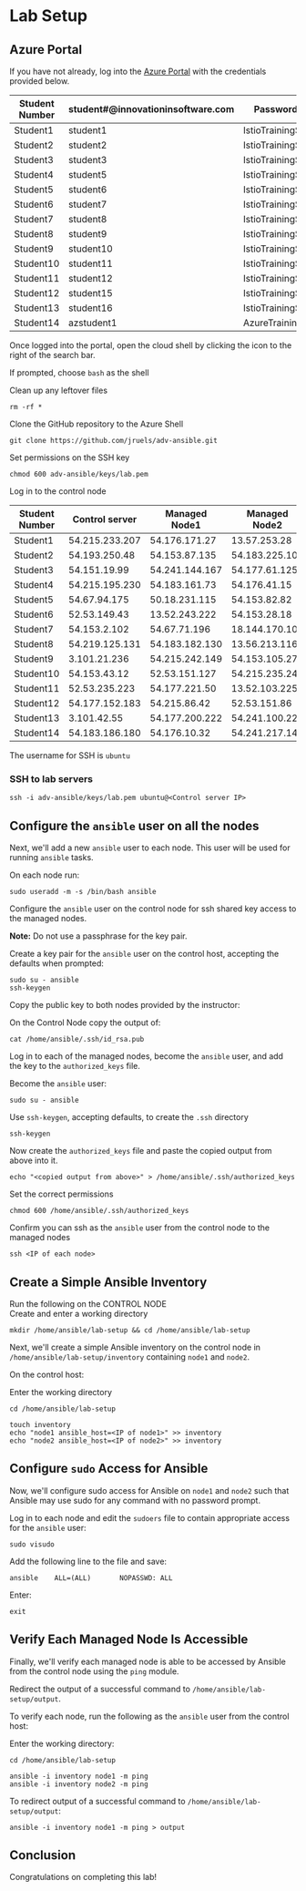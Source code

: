 # Lab Setup 
## Azure Portal
If you have not already, log into the [Azure Portal](https://portal.azure.com) with the credentials provided below. 

| Student Number 	| student#@innovationinsoftware.com 	| Password       	|
|----------------	|-----------------------------------	|----------------	|
| Student1       	| student1                          	| IstioTraining$ 	|
| Student2       	| student2                          	| IstioTraining$ 	|
| Student3       	| student3                          	| IstioTraining$ 	|
| Student4       	| student5                          	| IstioTraining$ 	|
| Student5       	| student6                          	| IstioTraining$ 	|
| Student6       	| student7                          	| IstioTraining$ 	|
| Student7       	| student8                          	| IstioTraining$ 	|
| Student8       	| student9                          	| IstioTraining$ 	|
| Student9       	| student10                         	| IstioTraining$ 	|
| Student10      	| student11                         	| IstioTraining$ 	|
| Student11      	| student12                         	| IstioTraining$ 	|
| Student12      	| student15                         	| IstioTraining$ 	|
| Student13      	| student16                         	| IstioTraining$ 	|
| Student14      	| azstudent1                        	| AzureTraining$ 	|


Once logged into the portal, open the cloud shell by clicking the icon to the right of the search bar.

If prompted, choose `bash` as the shell

Clean up any leftover files
```
rm -rf * 
```

Clone the GitHub repository to the Azure Shell 
```
git clone https://github.com/jruels/adv-ansible.git
```

Set permissions on the SSH key 
```
chmod 600 adv-ansible/keys/lab.pem 
```
Log in to the control node 

| Student Number 	| Control server 	| Managed Node1   	| Managed Node2  	|
|----------------	|----------------	|-----------------	|----------------	|
| Student1       	| 54.215.233.207  	| 54.176.171.27   	| 13.57.253.28 	    |
| Student2       	| 54.193.250.48  	| 54.153.87.135    	| 54.183.225.102  	|
| Student3       	| 54.151.19.99  	| 54.241.144.167  	| 54.177.61.125   	|
| Student4       	| 54.215.195.230    | 54.183.161.73    	| 54.176.41.15  	|
| Student5       	| 54.67.94.175  	| 50.18.231.115    	| 54.153.82.82  	|
| Student6       	| 52.53.149.43  	| 13.52.243.222  	| 54.153.28.18  	|
| Student7       	| 54.153.2.102 	    | 54.67.71.196 	    | 18.144.170.10  	|
| Student8       	| 54.219.125.131   	| 54.183.182.130    | 13.56.213.116  	|
| Student9       	| 3.101.21.236 	    | 54.215.242.149  	| 54.153.105.27  	|
| Student10      	| 54.153.43.12 	    | 52.53.151.127    	| 54.215.235.241  	|
| Student11      	| 52.53.235.223  	| 54.177.221.50   	| 13.52.103.225   	|
| Student12      	| 54.177.152.183   	| 54.215.86.42    	| 52.53.151.86  	|
| Student13      	| 3.101.42.55 	    | 54.177.200.222  	| 54.241.100.224    |
| Student14      	| 54.183.186.180  	| 54.176.10.32  	| 54.241.217.145 	|

The username for SSH is `ubuntu`   

### SSH to lab servers 
```
ssh -i adv-ansible/keys/lab.pem ubuntu@<Control server IP> 
```

## Configure the `ansible` user on all the nodes

Next, we'll add a new `ansible` user to each node. This user will be used for running `ansible` tasks. 

On each node run:
```
sudo useradd -m -s /bin/bash ansible
```

Configure the `ansible` user on the control node for ssh shared key access to the managed nodes.

**Note:** Do not use a passphrase for the key pair.

Create a key pair for the `ansible` user on the control host, accepting the defaults when prompted:

```
sudo su - ansible
ssh-keygen 
```



Copy the public key to both nodes provided by the instructor:

On the Control Node copy the output of:

```
cat /home/ansible/.ssh/id_rsa.pub
```

Log in to each of the managed nodes, become the `ansible` user, and add the key to the `authorized_keys` file.


Become the `ansible` user:

```
sudo su - ansible 
```

Use `ssh-keygen`, accepting defaults, to create the `.ssh` directory

```
ssh-keygen
```

Now create the `authorized_keys` file and paste the copied output from above into it.

```
echo "<copied output from above>" > /home/ansible/.ssh/authorized_keys
```

Set the correct permissions

```
chmod 600 /home/ansible/.ssh/authorized_keys
```

Confirm you can ssh as the `ansible` user from the control node to the managed nodes

```
ssh <IP of each node>
```



## Create a Simple Ansible Inventory

Run the following on the CONTROL NODE   
Create and enter a working directory

```
mkdir /home/ansible/lab-setup && cd /home/ansible/lab-setup
```

Next, we'll create a simple Ansible inventory on the control node in `/home/ansible/lab-setup/inventory` containing `node1` and `node2`.

On the control host:

Enter the working directory
```
cd /home/ansible/lab-setup
```
```
touch inventory 
echo "node1 ansible_host=<IP of node1>" >> inventory 
echo "node2 ansible_host=<IP of node2>" >> inventory 
```



## Configure `sudo` Access for Ansible

Now, we'll configure sudo access for Ansible on `node1` and `node2` such that Ansible may use sudo for any command with no password prompt.

Log in to each node and edit the `sudoers` file to contain appropriate access for the `ansible` user:

```
sudo visudo 
```

Add the following line to the file and save:

```
ansible    ALL=(ALL)       NOPASSWD: ALL 
```

Enter:

```
exit
```

## Verify Each Managed Node Is Accessible

Finally, we'll verify each managed node is able to be accessed by Ansible from the control node using the `ping` module.

Redirect the output of a successful command to `/home/ansible/lab-setup/output`.

To verify each node, run the following as the `ansible` user from the control host:

Enter the working directory:
```
cd /home/ansible/lab-setup
```

```
ansible -i inventory node1 -m ping 
ansible -i inventory node2 -m ping 
```

To redirect output of a successful command to `/home/ansible/lab-setup/output`:

```
ansible -i inventory node1 -m ping > output 
```

## Conclusion

Congratulations on completing this lab!
